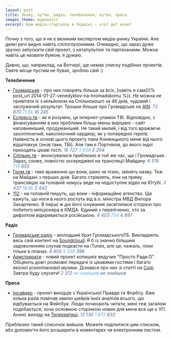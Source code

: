 ```yaml
---
layout: post
title: Знову, ку*ва, радіо, телебачення, ку*ва, преса
images_theme: журналіст
excerpt: Бум медіа-стартапів в Україні - хто? де? коли?
---
```



Почну з того, що я не є великим експертом медіа-ринку України. Але деякі речі видно навіть сліпоглухонімим. Очевидно, що зараз дуже зручно запускати свій проект, з катапультою та партизанами. Можна навіть це назвати бумом, я думаю.

Дивно, що, наприклад, на Вотчері, ще немає списку подібних проектів. Святе місце пустим не буває, зроблю свій :)


**Телебачення**

- [Громадське](http://hromadske.tv)  - про них говорять більше за всіх, [навіть я сам]({% post_url 2014-01-27-venedyktov-na-hromadskomu %}). Не можна не привітати їх з мільйоном на Спільнокошті за 46 днів, чудовий і заслужений результат. Трошки більше про Громадське на [AIN](http://ain.ua/2014/02/06/511834). <i class="fa fa-facebook" style="color: #4C66A4; " title="Лайків на Facebook">72 870</i> <i class="fa fa-twitter" style="color: #55ACEE; " title="Фоловерів в Twitter">71.8k</i> <i class="fa fa-vk" style="color: #45688E; " title="Підписників у ВКонтакті">16 245</i>
- [Еспресо.тв](http://espreso.tv/) - як я розумію, це інтернет-уламок ТВі. Відповідно, з фінансуванням в них проблеми більш-менш вирішені - сайт наповненіший, продуманіший. Не такий милий, і від того вражаєче захоплюючий, наколіночний хардкор, як у попередніх героїв. Наявність в основі цього проекту пана Княжицького мене від нього відштовхує (знов таки, ТВі). Але там є Портніков, до якого індоі приходять цікаві гості. <i class="fa fa-facebook" style="color: #4C66A4; " title="Лайків на Facebook">16 727</i> <i class="fa fa-twitter" style="color: #55ACEE; " title="Фоловерів в Twitter">3 636</i> <i class="fa fa-vk" style="color: #45688E; " title="Підписників у ВКонтакті">5 204</i> 
- [Спільно.тв](http://spilno.tv/)  - анонсувалися приблизно в той же час, що і Громадське. Зараз, схоже, повністю зосереджені на трансляції Майдану. <i class="fa fa-facebook" style="color: #4C66A4; " title="Лайків на Facebook">6 519</i> <i class="fa fa-twitter" style="color: #55ACEE; " title="Фоловерів в Twitter">715</i> <i class="fa fa-vk" style="color: #45688E; " title="Підписників у ВКонтакті">655</i>
- [Гром.тв](http://gromtv.net/)  - таке враження що вони, рано чи пізно, змінять назву. Теж на Майдані з перших днів. Багато стрімлять, лінк на пряму трансляцію на головній чомусь веде на недоступне відео на Ютубі. <i class="fa fa-facebook" style="color: #4C66A4; " title="Лайків на Facebook">3 437</i> <i class="fa fa-twitter" style="color: #55ACEE; " title="Фоловерів в Twitter">19.8k</i> <i class="fa fa-vk" style="color: #45688E; " title="Підписників у ВКонтакті">2 442</i>
- [112](http://112.ua/) - на головній пишуть, що вони - інформаційне агенство. Ще кажуть, що ноги в нього ростуть від в.о. міністра МВД Віктора Захарченко. В перші ж дні його існування засвітилися історією про побитого міліціонера в КМДА. Єдиний з перелічених, хто за дефолтом відкривається російською. <i class="fa fa-facebook" style="color: #4C66A4; " title="Лайків на Facebook">4 403</i> <i class="fa fa-twitter" style="color: #55ACEE; " title="Фоловерів в Twitter">754</i> <i class="fa fa-vk" style="color: #45688E; " title="Підписників у ВКонтакті">4 897</i> 

**Радіо**

- [Громадське радіо](http://hromadskeradio.org/) - молодший брат ГромадськогоТБ. Викладають весь свій контент на [Soundcloud](https://soundcloud.com/hromadske-radio). Я б із значно більшим задоволенням слухав подкасти на iTunes, але це, нажаль, поки тільки в планах. <i class="fa fa-facebook" style="color: #4C66A4; " title="Лайків на Facebook">6 800</i> <i class="fa fa-twitter" style="color: #55ACEE; " title="Фоловерів в Twitter">5 339</i> <i class="fa fa-vk" style="color: #45688E; " title="ВКонтакті">596</i>
- [Аристократи](http://aristocrats.fm/) - новий проект колишніх ведучих "Просто Ради.О". Обіцяють довгі розмовні передачі із цікавими гостями і багато якісної різнопланової музики. Дізнався про них зі статті на [Соді](http://sodamagazine.com.ua/aristokratizacia-radio/). Завтра буду слухати! <i class="fa fa-facebook" style="color: #4C66A4; " title="Лайків на Facebook">2 312</i> <i class="fa fa-twitter" style="color: #55ACEE; " title="Фоловерів в Twitter">не знайшов</i> <i class="fa fa-vk" style="color: #45688E; " title="Підписників у ВКонтакті">не знайшов</i>

**Преса**

- [Інсайдер](www.theinsider.com.ua/) - проект вихідців з Української Правди та Форбсу. Вже кілька разів помічав хвилю шейрів їхніх аналізів всього, що відбувається на Фейсбук. Люди починають читати, мені теж загалом подобається, хоча основною сторінкою новин для мене все ще є УП. Анонс виходу на [Телекритиці](http://www.telekritika.ua/rinok/2013-09-10/84864). <i class="fa fa-facebook" style="color: #4C66A4; " title="Лайків на Facebook">12 130</i> <i class="fa fa-twitter" style="color: #55ACEE; " title="Фоловерів в Twitter">1 873</i> <i class="fa fa-vk" style="color: #45688E; " title="Підписників у ВКонтакті">632</i> 


Приблизно такий списочок вийшов. Можете поділитися цим списком, або допомогти його розширити в коментарях чи електронним листом.